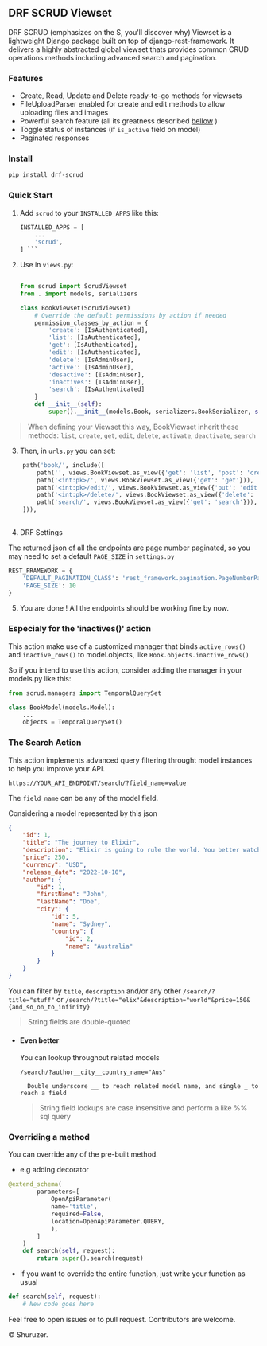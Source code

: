 ## DRF SCRUD Viewset

DRF SCRUD (emphasizes on the S, you'll discover why) Viewset is a lightweight Django package built on top of django-rest-framework. It delivers a highly abstracted global viewset thats provides common CRUD operations methods including advanced search and pagination.

### Features

- Create, Read, Update and Delete ready-to-go methods for viewsets
- FileUploadParser enabled for create and edit methods to allow uploading files and images
- Powerful search feature (all its greatness described [bellow](#the-search-action) )
- Toggle status of instances (if ```is_active``` field on model)
- Paginated responses

### Install

```bash 
pip install drf-scrud
```
    

### Quick Start

1. Add ```scrud``` to your ```INSTALLED_APPS``` like this:
    ```python
    INSTALLED_APPS = [
        ...
        'scrud',  
    ] ```

2. Use in ```views.py```:
    ```python
    
    from scrud import ScrudViewset
    from . import models, serializers
    
    class BookViewset(ScrudViewset)
        # Override the default permissions by action if needed
        permission_classes_by_action = {
            'create': [IsAuthenticated],
            'list': [IsAuthenticated],
            'get': [IsAuthenticated],
            'edit': [IsAuthenticated],
            'delete': [IsAdminUser],
            'active': [IsAdminUser],
            'desactive': [IsAdminUser],
            'inactives': [IsAdminUser],
            'search': [IsAuthenticated]
        }
        def __init__(self):
            super().__init__(models.Book, serializers.BookSerializer, self.permission_classes_by_action)
    ```
> When defining your Viewset this way, BookViewset inherit these methods: ```list```, ```create```, ```get```, ```edit```, ```delete```, ```activate```, ```deactivate```, ```search```

3. Then, in ```urls.py``` you can set:
```python
    path('book/', include([
        path('', views.BookViewset.as_view({'get': 'list', 'post': 'create'})),
        path('<int:pk>/', views.BookViewset.as_view({'get': 'get'})),
        path('<int:pk>/edit/', views.BookViewset.as_view({'put': 'edit'})),
        path('<int:pk>/delete/', views.BookViewset.as_view({'delete': 'delete'})),
        path('search/', views.BookViewset.as_view({'get': 'search'})),
    ])),
        
```

4. DRF Settings

The returned json of all the endpoints are page number paginated, so you may need to set a default ```PAGE_SIZE``` in ```settings.py```

```python
REST_FRAMEWORK = {
    'DEFAULT_PAGINATION_CLASS': 'rest_framework.pagination.PageNumberPagination',
    'PAGE_SIZE': 10
}
```

5. You are done ! All the endpoints should be working fine by now.

### Especialy for the 'inactives()' action

This action make use of a customized manager that binds ```active_rows()``` and ```inactive_rows()``` to model.objects, like ```Book.objects.inactive_rows()```

So if you intend to use this action, consider adding the manager in your models.py like this:

```python
from scrud.managers import TemporalQuerySet

class BookModel(models.Model):
    ...
    objects = TemporalQuerySet()
```


### The Search Action
This action implements advanced query filtering throught model instances to help you improve your API.
```http
https://YOUR_API_ENDPOINT/search/?field_name=value
```
The ```field_name``` can be any of the model field. 
    
Considering a model represented by this json
```json
{
    "id": 1,
    "title": "The journey to Elixir",
    "description": "Elixir is going to rule the world. You better watch out !",
    "price": 250,
    "currency": "USD",
    "release_date": "2022-10-10",
    "author": {
        "id": 1,
        "firstName": "John",
        "lastName": "Doe",
        "city": {
            "id": 5,
            "name": "Sydney",
            "country": {
                "id": 2,
                "name": "Australia"
            }
        }
    } 
}

```
You can filter by ```title```, ```description``` and/or any other 
```/search/?title="stuff"```
or
```/search/?title="elix"&description="world"&price=150&{and_so_on_to_infinity}```


> String fields are double-quoted

- #### Even better
    You can lookup throughout related models

    ```/search/?author__city__country_name="Aus" ```
        
        Double underscore __ to reach related model name, and single _ to reach a field

    > String field lookups are case insensitive and perform a like %% sql query

### Overriding a method
You can override any of the pre-built method.

- e.g adding decorator

```python
@extend_schema(
        parameters=[
            OpenApiParameter(
            name='title',
            required=False,
            location=OpenApiParameter.QUERY,
            ),
        ]
    )
    def search(self, request):
        return super().search(request)
```

- If you want to override the entire function, just write your function as usual
```python
def search(self, request):
    # New code goes here
```

Feel free to open issues or to pull request. Contributors are welcome.

&copy; Shuruzer.